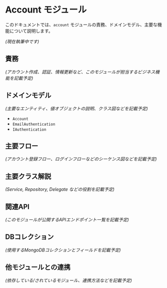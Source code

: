 # Account モジュール

このドキュメントでは、`account` モジュールの責務、ドメインモデル、主要な機能について説明します。

*(現在執筆中です)*

## 責務

*(アカウント作成、認証、情報更新など、このモジュールが担当するビジネス機能を記載予定)*

## ドメインモデル

*(主要なエンティティ、値オブジェクトの説明、クラス図などを記載予定)*
*   `Account`
*   `EmailAuthentication`
*   `IAuthentication`

## 主要フロー

*(アカウント登録フロー、ログインフローなどのシーケンス図などを記載予定)*

## 主要クラス解説

*(Service, Repository, Delegate などの役割を記載予定)*

## 関連API

*(このモジュールが公開するAPIエンドポイント一覧を記載予定)*

## DBコレクション

*(使用するMongoDBコレクションとフィールドを記載予定)*

## 他モジュールとの連携

*(依存している/されているモジュール、連携方法などを記載予定)*
